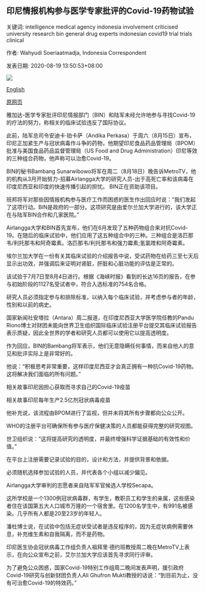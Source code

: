 ## 印尼情报机构参与医学专家批评的Covid-19药物试验

关键词: intelligence medical agency indonesia involvement criticised university research bin general drug experts indonesian covid19 trial trials clinical

作者: Wahyudi Soeriaatmadja, Indonesia Correspondent

发表日期: 2020-08-19 13:50:53+08:00

![](https://www.straitstimes.com/sites/default/files/styles/x_large/public/articles/2020/08/19/eb_indonesian-intelligence.jpg?itok=EdgypEDw)

[English](Indonesian%20intelligence%20agency%20involvement%20in%20Covid-19%20drug%20trials%20criticised%20by%20medical%20experts.md)

[原网页](https://www.straitstimes.com/asia/se-asia/indonesian-intelligence-agency-involvement-in-covid-19-drug-trials-criticised-by)

雅加达-医学专家批评印尼情报部门（BIN）和陆军未经允许地参与寻找Covid-19的疗法的努力，称相关的临床试验违反了国际协议。

此前，陆军总司令安迪卡·珀卡萨（Andika Perkasa）于周六（8月15日）宣布，印尼正加紧生产与冠状病毒作斗争的药物，他期望印尼食品药品管理局（BPOM）批准与美国食品药品监督管理局（US Food and Drug Administration）印尼等效的三种组合药物，他声称可以治愈Covid-19。

BIN的秘书Bambang Sunarwibowo将军在周二（8月18日）晚告诉MetroTV，他的机构从3月开始努力-招募Airlangga大学的研究人员-出于高死亡率和该病毒在印度尼西亚和印度的快速传播引起的担忧。 BIN正在资助该项目。

班邦将军对那些因情报机构参与医疗工作而困惑的医生作出回应时说：“我们发起了这项行动。BIN是政府的一部分。这项研究是由爱尔兰加大学进行的，该大学正在与陆军BIN合作和几家医院。”

Airlangga大学和BIN首先宣布，他们在6月发现了五种药物组合来对抗Covid-19。在随后的临床试验中，他们应用了这五种组合中的三种。三种组合是洛匹那韦/利托那韦和阿奇霉素。洛匹那韦/利托那韦和强力霉素;氢氯喹和阿奇霉素。

埃尔兰加大学在一份有关其临床试验的介绍报告中说，受试药物在给药三至七天后显示出功效，并强调后来证明对肾脏，肝脏和心脏功能的评估是正常的。

该试验于7月7日至8月4日进行。根据《海峡时报》看到的长达16页的报告，在参与初始阶段的1127名受试者中，符合入选标准的754名合格。

研究人员必须指定参与和排除标准，以纳入每个临床试验，并考虑参与者的年龄，性别和以前的病史。

国家新闻社安塔拉（Antara）周二报道，在印度尼西亚大学医学院任教的Pandu Riono博士对财团未能向世界卫生组织国际临床试验注册平台提交其临床试验报告表示质疑，因此全世界的学者和研究人员都可以使用它以提高透明度。

作为回应，BIN的Bambang将军表示，他们无意隐瞒任何事情，而来自他人的意见和批评实际上是非常好的。

他说：“积极思考非常重要，这样印度尼西亚才会真正拥有一种抗Covid-19药物。这将解决我们面临的所有问题。”

相关故事印尼因担心获取而寻求自己的Covid-19疫苗

相关故事印尼每年生产2.5亿剂冠状病毒疫苗

他补充说，该流程由BPOM进行了监视，但并未将其所有步骤都向公众公开。

WHO的注册平台可确保所有参与医疗保健决策的人员都能获得完整的研究视图。

世卫组织说：“这将提高研究的透明度，并最终增强科学证据基础的有效性和价值。”

在平台上注册需要记录试验的目的，设计和方法，并提供背景和依据。

必须随机选择参加试验的人员，并代表各个小组以减少偏见。

Airlangga大学审判的志愿者来自陆军军官候选人学校Secapa。

这所学校是一个1300例冠状病毒群，有学生，教职员工和学生的亲属，这些感染者住在该国第五大人口城市万隆的一个宿舍里。在1200名学生中，有991名被感染。几乎所有人都是20至23岁的年轻人。

潘杜博士说，在试验中包括无症状受试者是违反程序的，因为无症状病例需要休息，补充维生素和自我隔离，而不是药物。

印尼医生协会冠状病毒工作组负责人祖拜里·德约班教授周二晚在MetroTV上表示，在向公众宣布之前，艾尔兰加大学应该首先寻求同行评审。

为了避免公众困惑，国家Covid-19特别工作组周二晚间发表声明，援引政府Covid-19研究与创新财团负责人Ali Ghufron Mukti教授的话说：“到目前为止，没有可治愈Covid-19的特效药。”